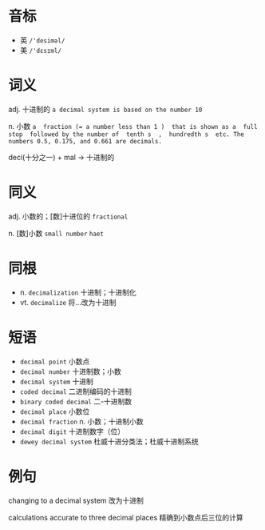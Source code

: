 # 音标

- 英 `/'desiməl/`
- 美 `/'dɛsɪml/`

# 词义

adj. 十进制的
`a decimal system is based on the number 10`

n. 小数
`a  fraction (= a number less than 1 )  that is shown as a  full stop  followed by the number of  tenth s  ,  hundredth s  etc. The numbers 0.5, 0.175, and 0.661 are decimals.`



deci(十分之一) + mal → 十进制的

# 同义

adj. 小数的；[数]十进位的
`fractional`

n. [数]小数
`small number` `haet`

# 同根

- n. `decimalization` 十进制；十进制化
- vt. `decimalize` 将…改为十进制

# 短语

- `decimal point` 小数点
- `decimal number` 十进制数；小数
- `decimal system` 十进制
- `coded decimal` 二进制编码的十进制
- `binary coded decimal` 二-十进制数
- `decimal place` 小数位
- `decimal fraction` n. 小数；十进制小数
- `decimal digit` 十进制数字（位）
- `dewey decimal system` 杜威十进分类法；杜威十进制系统

# 例句

changing to a decimal system
改为十进制

calculations accurate to three decimal places
精确到小数点后三位的计算


